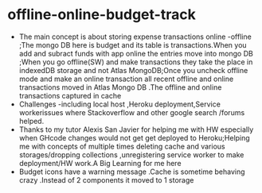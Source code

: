 # offline-online-budget-track
* The main concept is  about storing expense transactions online -offline ;The mongo DB here is budget and its table is  transactions.When you add and subract funds with app online the entries move into mongo DB ;When you go offline(SW) and make transactions they take the place in indexedDB storage  and not Atlas MongoDB;Once you uncheck offline mode and make an online transaction all recent offline and online transactions moved in Atlas Mongo DB .The offline and online transactions captured in  cache 
* Challenges -including local host  ,Heroku deployment,Service workerissues  where Stackoverflow and other google search /forums helped.
* Thanks to my tutor Alexis San Javier for helping me with HW especially when GHcode changes  would not get get deployed to Heroku;Helping me with concepts of multiple times deleting cache and  various storages/dropping collections  ,unregistering  service worker to make deployment/HW work.A Big Learning for me here
* Budget icons have a  warning message .Cache is sometime behaving crazy .Instead of 2 components it moved to 1 storage
